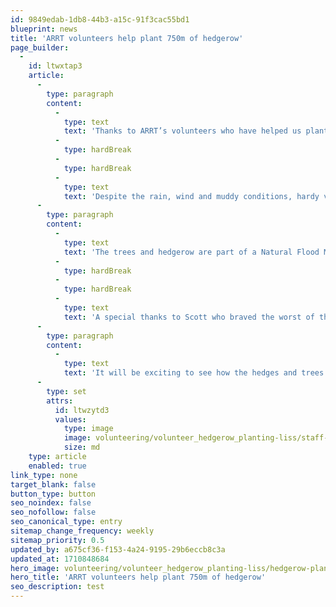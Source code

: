 ```yaml
---
id: 9849edab-1db8-44b3-a15c-91f3cac55bd1
blueprint: news
title: 'ARRT volunteers help plant 750m of hedgerow'
page_builder:
  -
    id: ltwxtap3
    article:
      -
        type: paragraph
        content:
          -
            type: text
            text: 'Thanks to ARRT’s volunteers who have helped us plant 750m of native hedgerow, at Empshott Liss. We planted a variety of native hedgerow species such as of Blackthorn, Hawthorn, Spindle, Field maple, Hazel, Dog Rose Guelder Rose, Dogwood, Cherry and Crab Apple together with 75 Oak trees and 19 Sussex Black Poplar.'
          -
            type: hardBreak
          -
            type: hardBreak
          -
            type: text
            text: 'Despite the rain, wind and muddy conditions, hardy volunteers turned out to help with the planting – thank you to all who helped. '
      -
        type: paragraph
        content:
          -
            type: text
            text: 'The trees and hedgerow are part of a Natural Flood Management (NFM) project to try and reduce the impact of sudden and heavy rainfall by slowing the flow of water and intercepting sediment and nutrients flowing into our streams.'
          -
            type: hardBreak
          -
            type: hardBreak
          -
            type: text
            text: 'A special thanks to Scott who braved the worst of the weather and helped plant for two consecutive days. Thanks to Midhurst & Petworth Rotary Club for their volunteers and support and the Empshott landowner who’s an active member of the Selborne Landscape Partnership. '
      -
        type: paragraph
        content:
          -
            type: text
            text: 'It will be exciting to see how the hedges and trees grow over the coming years - watch this space!'
      -
        type: set
        attrs:
          id: ltwzytd3
          values:
            type: image
            image: volunteering/volunteer_hedgerow_planting-liss/staff-at-hedgerow-planting-day.jpg
            size: md
    type: article
    enabled: true
link_type: none
target_blank: false
button_type: button
seo_noindex: false
seo_nofollow: false
seo_canonical_type: entry
sitemap_change_frequency: weekly
sitemap_priority: 0.5
updated_by: a675cf36-f153-4a24-9195-29b6eccb8c3a
updated_at: 1710848684
hero_image: volunteering/volunteer_hedgerow_planting-liss/hedgerow-plants-at-liss.jpg
hero_title: 'ARRT volunteers help plant 750m of hedgerow'
seo_description: test
---
```

